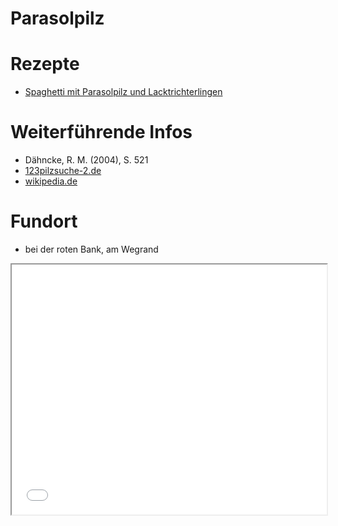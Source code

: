 Parasolpilz
===

# Rezepte
- [Spaghetti mit Parasolpilz und Lacktrichterlingen](index.html#!rezepte.md#Spaghetti_mit_Parasolpilz_und_Lacktrichterlingen)

# Weiterführende Infos
- Dähncke, R. M. (2004), S. 521
- [123pilzsuche-2.de](https://www.123pilze.de/DreamHC/Download/Parasol.htm)
- [wikipedia.de](https://de.wikipedia.org/wiki/Gemeiner_Riesenschirmling)

# Fundort
- bei der roten Bank, am Wegrand
<iframe src="map.html#51.651262,10.105047" style="width: 100% !important; height: 400px !important;"></iframe>
